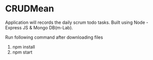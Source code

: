 # CRUDMean
Application will records the daily scrum todo tasks. Built using Node - Express JS &amp; Mongo DB(m-Lab).

Run following command after downloading files
1. npm install
2. npm start
